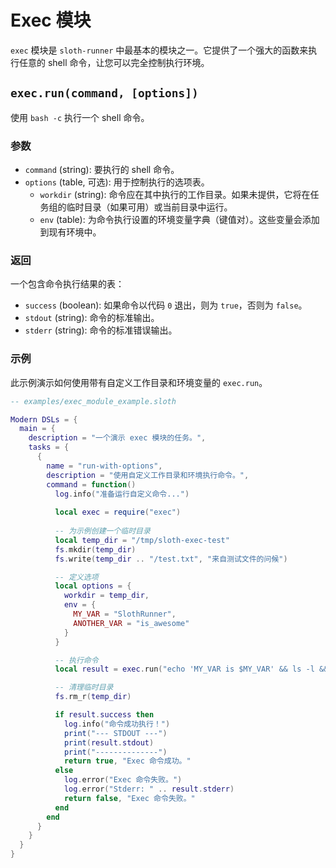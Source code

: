 # Exec 模块

`exec` 模块是 `sloth-runner` 中最基本的模块之一。它提供了一个强大的函数来执行任意的 shell 命令，让您可以完全控制执行环境。

## `exec.run(command, [options])`

使用 `bash -c` 执行一个 shell 命令。

### 参数

*   `command` (string): 要执行的 shell 命令。
*   `options` (table, 可选): 用于控制执行的选项表。
    *   `workdir` (string): 命令应在其中执行的工作目录。如果未提供，它将在任务组的临时目录（如果可用）或当前目录中运行。
    *   `env` (table): 为命令执行设置的环境变量字典（键值对）。这些变量会添加到现有环境中。

### 返回

一个包含命令执行结果的表：

*   `success` (boolean): 如果命令以代码 `0` 退出，则为 `true`，否则为 `false`。
*   `stdout` (string): 命令的标准输出。
*   `stderr` (string): 命令的标准错误输出。

### 示例

此示例演示如何使用带有自定义工作目录和环境变量的 `exec.run`。

```lua
-- examples/exec_module_example.sloth

Modern DSLs = {
  main = {
    description = "一个演示 exec 模块的任务。",
    tasks = {
      {
        name = "run-with-options",
        description = "使用自定义工作目录和环境执行命令。",
        command = function()
          log.info("准备运行自定义命令...")
          
          local exec = require("exec")
          
          -- 为示例创建一个临时目录
          local temp_dir = "/tmp/sloth-exec-test"
          fs.mkdir(temp_dir)
          fs.write(temp_dir .. "/test.txt", "来自测试文件的问候")

          -- 定义选项
          local options = {
            workdir = temp_dir,
            env = {
              MY_VAR = "SlothRunner",
              ANOTHER_VAR = "is_awesome"
            }
          }

          -- 执行命令
          local result = exec.run("echo 'MY_VAR is $MY_VAR' && ls -l && cat test.txt", options)

          -- 清理临时目录
          fs.rm_r(temp_dir)

          if result.success then
            log.info("命令成功执行！")
            print("--- STDOUT ---")
            print(result.stdout)
            print("--------------")
            return true, "Exec 命令成功。"
          else
            log.error("Exec 命令失败。")
            log.error("Stderr: " .. result.stderr)
            return false, "Exec 命令失败。"
          end
        end
      }
    }
  }
}
```

